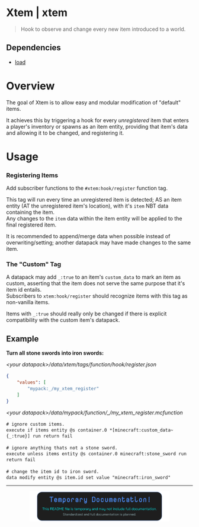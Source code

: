 
# Xtem | xtem
> Hook to observe and change every new item introduced to a world.

## Dependencies
- [load](https://github.com/sixslime/load)

# Overview
The goal of Xtem is to allow easy and modular modification of "default" items.

It achieves this by triggering a hook for every *unregistered* item that enters a player's inventory or spawns as an item entity, providing that item's data and allowing it to be changed, and registering it.
# Usage

### Registering Items
Add subscriber functions to the `#xtem:hook/register` function tag.

This tag will run every time an unregistered item is detected; AS an item entity (AT the unregistered item's location), with it's `item` NBT data containing the item. \
Any changes to the `item` data within the item entity will be applied to the final registered item.

It is recommended to append/merge data when possible instead of overwriting/setting; another datapack may have made changes to the same item.

### The "Custom" Tag
A datapack may add `_:true` to an item's `custom_data` to mark an item as custom, asserting that the item does not serve the same purpose that it's item id entails. \
Subscribers to `xtem:hook/register` should recognize items with this tag as non-vanilla items.

Items with `_:true` should really only be changed if there is explicit compatibility with the custom item's datapack.

## Example
**Turn all stone swords into iron swords:**

*\<your datapack\>/data/xtem/tags/function/hook/register.json*
```json
{
    "values": [
        "mypack:_/my_xtem_register"
    ]
}
```

*\<your datapack\>/data/mypack/function/_/my_xtem_register.mcfunction*
```mcfunction
# ignore custom items.
execute if items entity @s container.0 *[minecraft:custom_data~{_:true}] run return fail

# ignore anything thats not a stone sword.
execute unless items entity @s container.0 minecraft:stone_sword run return fail

# change the item id to iron sword.
data modify entity @s item.id set value "minecraft:iron_sword"
```
___

<p align="center">
  <img src="https://raw.githubusercontent.com/sixslime/sixslime.github.io/refs/heads/main/info/logos/temporary_documentation.svg" width="75%" alt="Temporary Documentation Tag"/>
</p>
